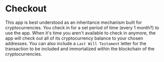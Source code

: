 # Checkout

This app is best understood as an inheritance mechanism built for cryptocurrencies. You check in for a set period of time (every 1 month?) to use the app. When it's time you aren't available to check in anymore, the app will check out all of its cryptocurrency balance to your chosen addresses. You can also include a `Last Will Testament` letter for the transaction to be included and immortalized within the blockchain of the cryptocurrencies.
